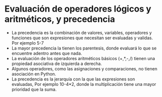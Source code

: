 # Evaluación de operadores lógicos y aritméticos, y precedencia

* La precedencia es la combinación de valores, variables, operadores y funciones que son expresiones que necesitan ser evaluadas y validas. Por ejemplo 5-7
* La mayor precedencia la tienen los parentesis, donde evaluará lo que se encuentre adentro antes que nada.
* La evaluación de los operadores aritméticos básicos (+,*,-,/) tienen una propiedad asociativa de izquierda a derecha.
* Algunos operadores, como las asignaciones y comparaciones, no tienen asociación en Python. 
*  La precedencia es la jerarquía con la que las expresiones son evaluadas, Por ejemplo 10-4*2, donde la multiplicación tiene una mayor prioridad que la suma.
